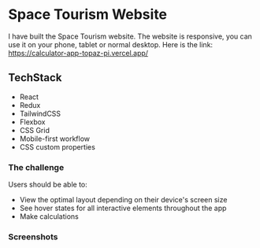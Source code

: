 # Space Tourism Website

I have built the Space Tourism website. The website is responsive, you can use it on your phone, tablet or normal desktop.
Here is the link: https://calculator-app-topaz-pi.vercel.app/

## TechStack

- React
- Redux
- TailwindCSS
- Flexbox
- CSS Grid
- Mobile-first workflow
- CSS custom properties

### The challenge

Users should be able to:

- View the optimal layout depending on their device's screen size
- See hover states for all interactive elements throughout the app
- Make calculations

### Screenshots

